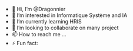 - 👋 Hi, I’m @Dragonnier
- 👀 I’m interested in Informatique Système and IA
- 🌱 I’m currently learning HRIS
- 💞️ I’m looking to collaborate on many project
- 📫 How to reach me ...
- ⚡ Fun fact: 

<!---
Dragonnler/Dragonnler is a ✨ special ✨ repository because its `README.md` (this file) appears on your GitHub profile.
You can click the Preview link to take a look at your changes.
--->
